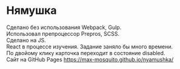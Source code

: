 # Нямушка
Сделано без использования Webpack, Gulp.<br>Использовал препроцессор Prepros, SCSS.<br>
Сделано на JS.<br>
React в процессе изучения. Задание заняло бы много времени.<br>
По двойому клику карточка переходит в состояние disabled.<br>
Сайт на GitHub Pages https://max-mosquito.github.io/nyamushka/
